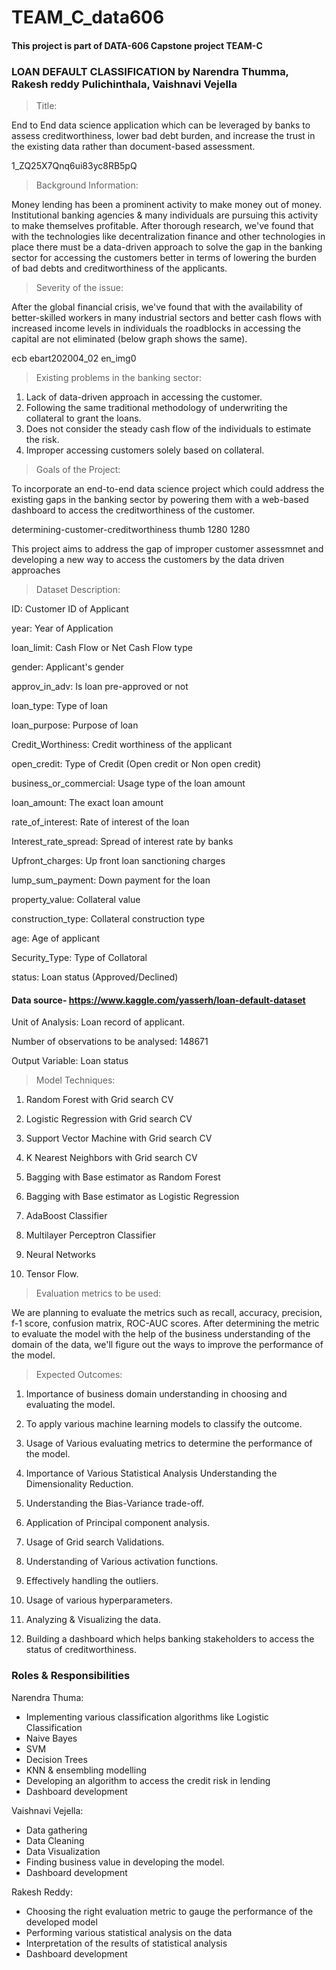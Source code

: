 # TEAM_C_data606
#### This project is part of DATA-606 Capstone project TEAM-C
### LOAN DEFAULT CLASSIFICATION by Narendra Thumma, Rakesh reddy Pulichinthala, Vaishnavi Vejella

> Title: 

End to End data science application which can be leveraged by banks to assess creditworthiness, lower bad debt burden, and increase the trust in the existing data rather than document-based assessment.

1_ZQ25X7Qnq6ui83yc8RB5pQ

> Background Information: 

Money lending has been a prominent activity to make money out of money. Institutional banking agencies & many individuals are pursuing this activity to make themselves profitable. After thorough research, we've found that with the technologies like decentralization finance and other technologies in place there must be a data-driven approach to solve the gap in the banking sector for accessing the customers better in terms of lowering the burden of bad debts and creditworthiness of the applicants.

> Severity of the issue: 

After the global financial crisis, we've found that with the availability of better-skilled workers in many industrial sectors and better cash flows with increased income levels in individuals the roadblocks in accessing the capital are not eliminated (below graph shows the same).

ecb ebart202004_02 en_img0

> Existing problems in the banking sector:

1. Lack of data-driven approach in accessing the customer.
2. Following the same traditional methodology of underwriting the collateral to grant the loans.
3. Does not consider the steady cash flow of the individuals to estimate the risk.
4. Improper accessing customers solely based on collateral.

> Goals of the Project: 

To incorporate an end-to-end data science project which could address the existing gaps in the banking sector by powering them with a web-based dashboard to access the creditworthiness of the customer.

determining-customer-creditworthiness thumb 1280 1280

This project aims to address the gap of improper customer assessmnet and developing a new way to access the customers by the data driven approaches

> Dataset Description:

ID: Customer ID of Applicant

year: Year of Application

loan_limit: Cash Flow or Net Cash Flow type

gender: Applicant's gender

approv_in_adv: Is loan pre-approved or not

loan_type: Type of loan

loan_purpose: Purpose of loan

Credit_Worthiness: Credit worthiness of the applicant

open_credit: Type of Credit (Open credit or Non open credit)

business_or_commercial: Usage type of the loan amount

loan_amount: The exact loan amount

rate_of_interest: Rate of interest of the loan

Interest_rate_spread: Spread of interest rate by banks

Upfront_charges: Up front loan sanctioning charges

lump_sum_payment: Down payment for the loan

property_value: Collateral value

construction_type: Collateral construction type

age: Age of applicant

Security_Type: Type of Collatoral

status: Loan status (Approved/Declined)

#### Data source- https://www.kaggle.com/yasserh/loan-default-dataset

Unit of Analysis: Loan record of applicant.

Number of observations to be analysed: 148671

Output Variable: Loan status

> Model Techniques:

1. Random Forest with Grid search CV

2. Logistic Regression with Grid search CV

3. Support Vector Machine with Grid search CV

4. K Nearest Neighbors with Grid search CV

5. Bagging with Base estimator as Random Forest

6. Bagging with Base estimator as Logistic Regression

7. AdaBoost Classifier

8. Multilayer Perceptron Classifier

9. Neural Networks

10. Tensor Flow.

> Evaluation metrics to be used: 

We are planning to evaluate the metrics such as recall, accuracy, precision, f-1 score, confusion matrix, ROC-AUC scores. After determining the metric to evaluate the model with the help of the business understanding of the domain of the data, we'll figure out the ways to improve the performance of the model.

> Expected Outcomes:

1. Importance of business domain understanding in choosing and evaluating the model.

2. To apply various machine learning models to classify the outcome.

3. Usage of Various evaluating metrics to determine the performance of the model.

4. Importance of Various Statistical Analysis Understanding the Dimensionality Reduction.

5. Understanding the Bias-Variance trade-off.

6. Application of Principal component analysis.

7. Usage of Grid search Validations.

8. Understanding of Various activation functions.

9. Effectively handling the outliers.

10. Usage of various hyperparameters.

11. Analyzing & Visualizing the data.

12. Building a dashboard which helps banking stakeholders to access the status of creditworthiness.

### Roles & Responsibilities

Narendra Thuma:

- Implementing various classification algorithms like Logistic Classification
- Naive Bayes
- SVM
- Decision Trees
- KNN & ensembling modelling
- Developing an algorithm to access the credit risk in lending
- Dashboard development

Vaishnavi Vejella:

- Data gathering
- Data Cleaning
- Data Visualization
- Finding business value in developing the model.
- Dashboard development

Rakesh Reddy:

- Choosing the right evaluation metric to gauge the performance of the developed model
- Performing various statistical analysis on the data
- Interpretation of the results of statistical analysis
- Dashboard development

